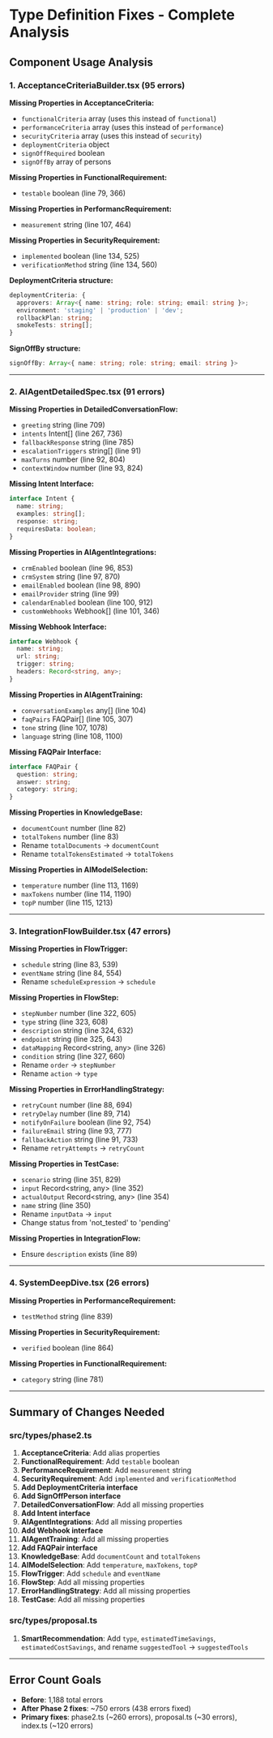 # Type Definition Fixes - Complete Analysis

## Component Usage Analysis

### 1. AcceptanceCriteriaBuilder.tsx (95 errors)

**Missing Properties in AcceptanceCriteria:**
- `functionalCriteria` array (uses this instead of `functional`)
- `performanceCriteria` array (uses this instead of `performance`)
- `securityCriteria` array (uses this instead of `security`)
- `deploymentCriteria` object
- `signOffRequired` boolean
- `signOffBy` array of persons

**Missing Properties in FunctionalRequirement:**
- `testable` boolean (line 79, 366)

**Missing Properties in PerformancRequirement:**
- `measurement` string (line 107, 464)

**Missing Properties in SecurityRequirement:**
- `implemented` boolean (line 134, 525)
- `verificationMethod` string (line 134, 560)

**DeploymentCriteria structure:**
```typescript
deploymentCriteria: {
  approvers: Array<{ name: string; role: string; email: string }>;
  environment: 'staging' | 'production' | 'dev';
  rollbackPlan: string;
  smokeTests: string[];
}
```

**SignOffBy structure:**
```typescript
signOffBy: Array<{ name: string; role: string; email: string }>
```

---

### 2. AIAgentDetailedSpec.tsx (91 errors)

**Missing Properties in DetailedConversationFlow:**
- `greeting` string (line 709)
- `intents` Intent[] (line 267, 736)
- `fallbackResponse` string (line 785)
- `escalationTriggers` string[] (line 91)
- `maxTurns` number (line 92, 804)
- `contextWindow` number (line 93, 824)

**Missing Intent Interface:**
```typescript
interface Intent {
  name: string;
  examples: string[];
  response: string;
  requiresData: boolean;
}
```

**Missing Properties in AIAgentIntegrations:**
- `crmEnabled` boolean (line 96, 853)
- `crmSystem` string (line 97, 870)
- `emailEnabled` boolean (line 98, 890)
- `emailProvider` string (line 99)
- `calendarEnabled` boolean (line 100, 912)
- `customWebhooks` Webhook[] (line 101, 346)

**Missing Webhook Interface:**
```typescript
interface Webhook {
  name: string;
  url: string;
  trigger: string;
  headers: Record<string, any>;
}
```

**Missing Properties in AIAgentTraining:**
- `conversationExamples` any[] (line 104)
- `faqPairs` FAQPair[] (line 105, 307)
- `tone` string (line 107, 1078)
- `language` string (line 108, 1100)

**Missing FAQPair Interface:**
```typescript
interface FAQPair {
  question: string;
  answer: string;
  category: string;
}
```

**Missing Properties in KnowledgeBase:**
- `documentCount` number (line 82)
- `totalTokens` number (line 83)
- Rename `totalDocuments` → `documentCount`
- Rename `totalTokensEstimated` → `totalTokens`

**Missing Properties in AIModelSelection:**
- `temperature` number (line 113, 1169)
- `maxTokens` number (line 114, 1190)
- `topP` number (line 115, 1213)

---

### 3. IntegrationFlowBuilder.tsx (47 errors)

**Missing Properties in FlowTrigger:**
- `schedule` string (line 83, 539)
- `eventName` string (line 84, 554)
- Rename `scheduleExpression` → `schedule`

**Missing Properties in FlowStep:**
- `stepNumber` number (line 322, 605)
- `type` string (line 323, 608)
- `description` string (line 324, 632)
- `endpoint` string (line 325, 643)
- `dataMapping` Record<string, any> (line 326)
- `condition` string (line 327, 660)
- Rename `order` → `stepNumber`
- Rename `action` → `type`

**Missing Properties in ErrorHandlingStrategy:**
- `retryCount` number (line 88, 694)
- `retryDelay` number (line 89, 714)
- `notifyOnFailure` boolean (line 92, 754)
- `failureEmail` string (line 93, 777)
- `fallbackAction` string (line 91, 733)
- Rename `retryAttempts` → `retryCount`

**Missing Properties in TestCase:**
- `scenario` string (line 351, 829)
- `input` Record<string, any> (line 352)
- `actualOutput` Record<string, any> (line 354)
- `name` string (line 350)
- Rename `inputData` → `input`
- Change status from 'not_tested' to 'pending'

**Missing Properties in IntegrationFlow:**
- Ensure `description` exists (line 89)

---

### 4. SystemDeepDive.tsx (26 errors)

**Missing Properties in PerformanceRequirement:**
- `testMethod` string (line 839)

**Missing Properties in SecurityRequirement:**
- `verified` boolean (line 864)

**Missing Properties in FunctionalRequirement:**
- `category` string (line 781)

---

## Summary of Changes Needed

### src/types/phase2.ts

1. **AcceptanceCriteria**: Add alias properties
2. **FunctionalRequirement**: Add `testable` boolean
3. **PerformanceRequirement**: Add `measurement` string
4. **SecurityRequirement**: Add `implemented` and `verificationMethod`
5. **Add DeploymentCriteria interface**
6. **Add SignOffPerson interface**
7. **DetailedConversationFlow**: Add all missing properties
8. **Add Intent interface**
9. **AIAgentIntegrations**: Add all missing properties
10. **Add Webhook interface**
11. **AIAgentTraining**: Add all missing properties
12. **Add FAQPair interface**
13. **KnowledgeBase**: Add `documentCount` and `totalTokens`
14. **AIModelSelection**: Add `temperature`, `maxTokens`, `topP`
15. **FlowTrigger**: Add `schedule` and `eventName`
16. **FlowStep**: Add all missing properties
17. **ErrorHandlingStrategy**: Add all missing properties
18. **TestCase**: Add all missing properties

### src/types/proposal.ts

1. **SmartRecommendation**: Add `type`, `estimatedTimeSavings`, `estimatedCostSavings`, and rename `suggestedTool` → `suggestedTools`

---

## Error Count Goals

- **Before**: 1,188 total errors
- **After Phase 2 fixes**: ~750 errors (438 errors fixed)
- **Primary fixes**: phase2.ts (~260 errors), proposal.ts (~30 errors), index.ts (~120 errors)
